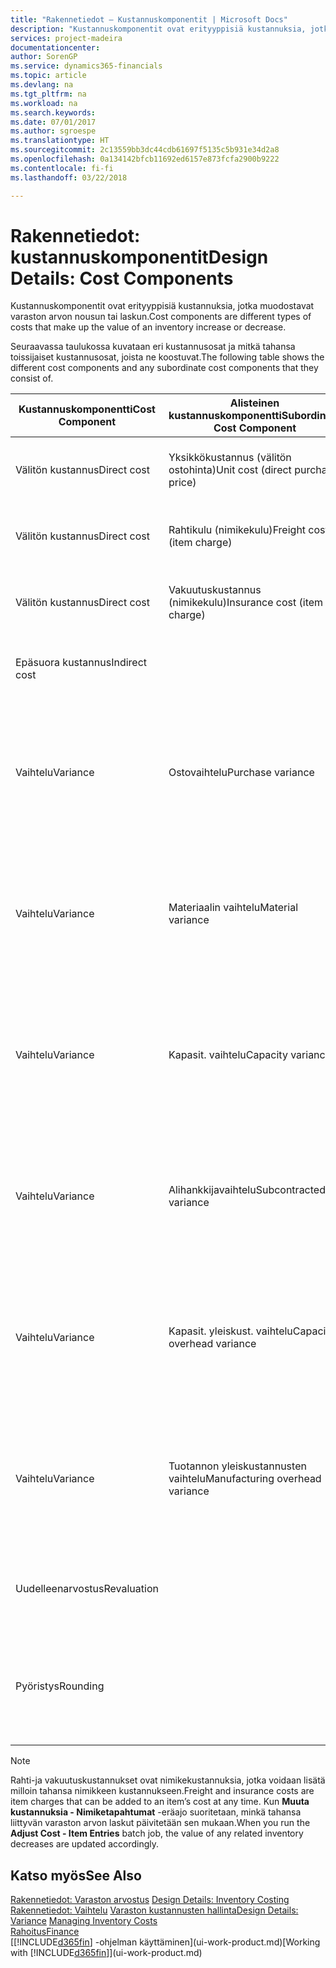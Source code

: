 ```yaml
---
title: "Rakennetiedot – Kustannuskomponentit | Microsoft Docs"
description: "Kustannuskomponentit ovat erityyppisiä kustannuksia, jotka muodostavat varaston arvon kasvun tai vähennyksen."
services: project-madeira
documentationcenter: 
author: SorenGP
ms.service: dynamics365-financials
ms.topic: article
ms.devlang: na
ms.tgt_pltfrm: na
ms.workload: na
ms.search.keywords: 
ms.date: 07/01/2017
ms.author: sgroespe
ms.translationtype: HT
ms.sourcegitcommit: 2c13559bb3dc44cdb61697f5135c5b931e34d2a8
ms.openlocfilehash: 0a134142bfcb11692ed6157e873fcfa2900b9222
ms.contentlocale: fi-fi
ms.lasthandoff: 03/22/2018

---
```

# <a name="design-details-cost-components"></a><span data-ttu-id="588d6-103">Rakennetiedot: kustannuskomponentit</span><span class="sxs-lookup"><span data-stu-id="588d6-103">Design Details: Cost Components</span></span>
<span data-ttu-id="588d6-104">Kustannuskomponentit ovat erityyppisiä kustannuksia, jotka muodostavat varaston arvon nousun tai laskun.</span><span class="sxs-lookup"><span data-stu-id="588d6-104">Cost components are different types of costs that make up the value of an inventory increase or decrease.</span></span>  

 <span data-ttu-id="588d6-105">Seuraavassa taulukossa kuvataan eri kustannusosat ja mitkä tahansa toissijaiset kustannusosat, joista ne koostuvat.</span><span class="sxs-lookup"><span data-stu-id="588d6-105">The following table shows the different cost components and any subordinate cost components that they consist of.</span></span>  

|<span data-ttu-id="588d6-106">Kustannuskomponentti</span><span class="sxs-lookup"><span data-stu-id="588d6-106">Cost Component</span></span>|<span data-ttu-id="588d6-107">Alisteinen kustannuskomponentti</span><span class="sxs-lookup"><span data-stu-id="588d6-107">Subordinate Cost Component</span></span>|<span data-ttu-id="588d6-108">Description</span><span class="sxs-lookup"><span data-stu-id="588d6-108">Description</span></span>|  
|--------------------|--------------------------------|---------------------------------------|  
|<span data-ttu-id="588d6-109">Välitön kustannus</span><span class="sxs-lookup"><span data-stu-id="588d6-109">Direct cost</span></span>|<span data-ttu-id="588d6-110">Yksikkökustannus (välitön ostohinta)</span><span class="sxs-lookup"><span data-stu-id="588d6-110">Unit cost (direct purchase price)</span></span>|<span data-ttu-id="588d6-111">Kustannus, joka voidaan jäljittää kustannuskohteeseen.</span><span class="sxs-lookup"><span data-stu-id="588d6-111">Cost that can be traced to a cost object.</span></span>|  
|<span data-ttu-id="588d6-112">Välitön kustannus</span><span class="sxs-lookup"><span data-stu-id="588d6-112">Direct cost</span></span>|<span data-ttu-id="588d6-113">Rahtikulu (nimikekulu)</span><span class="sxs-lookup"><span data-stu-id="588d6-113">Freight cost (item charge)</span></span>|<span data-ttu-id="588d6-114">Kustannus, joka voidaan jäljittää kustannuskohteeseen.</span><span class="sxs-lookup"><span data-stu-id="588d6-114">Cost that can be traced to a cost object.</span></span>|  
|<span data-ttu-id="588d6-115">Välitön kustannus</span><span class="sxs-lookup"><span data-stu-id="588d6-115">Direct cost</span></span>|<span data-ttu-id="588d6-116">Vakuutuskustannus (nimikekulu)</span><span class="sxs-lookup"><span data-stu-id="588d6-116">Insurance cost (item charge)</span></span>|<span data-ttu-id="588d6-117">Kustannus, joka voidaan jäljittää kustannuskohteeseen.</span><span class="sxs-lookup"><span data-stu-id="588d6-117">Cost that can be traced to a cost object.</span></span>|  
|<span data-ttu-id="588d6-118">Epäsuora kustannus</span><span class="sxs-lookup"><span data-stu-id="588d6-118">Indirect cost</span></span>||<span data-ttu-id="588d6-119">Kustannus, jota ei voida jäljittää kustannuskohteeseen.</span><span class="sxs-lookup"><span data-stu-id="588d6-119">Cost that cannot be traced to a cost object.</span></span>|  
|<span data-ttu-id="588d6-120">Vaihtelu</span><span class="sxs-lookup"><span data-stu-id="588d6-120">Variance</span></span>|<span data-ttu-id="588d6-121">Ostovaihtelu</span><span class="sxs-lookup"><span data-stu-id="588d6-121">Purchase variance</span></span>|<span data-ttu-id="588d6-122">Todellisten ja vakiokustannusten välinen ero, joka kirjataan vain niiden nimikkeiden osalta, joille käytetään **Vakio**-arvostusmenetelmää.</span><span class="sxs-lookup"><span data-stu-id="588d6-122">The difference between actual and standard costs, which is only posted for items using the **Standard** costing method.</span></span>|  
|<span data-ttu-id="588d6-123">Vaihtelu</span><span class="sxs-lookup"><span data-stu-id="588d6-123">Variance</span></span>|<span data-ttu-id="588d6-124">Materiaalin vaihtelu</span><span class="sxs-lookup"><span data-stu-id="588d6-124">Material variance</span></span>|<span data-ttu-id="588d6-125">Todellisten ja vakiokustannusten välinen ero, joka kirjataan vain niiden nimikkeiden osalta, joille käytetään **Vakio**-arvostusmenetelmää.</span><span class="sxs-lookup"><span data-stu-id="588d6-125">The difference between actual and standard costs, which is only posted for items using the **Standard** costing method.</span></span>|  
|<span data-ttu-id="588d6-126">Vaihtelu</span><span class="sxs-lookup"><span data-stu-id="588d6-126">Variance</span></span>|<span data-ttu-id="588d6-127">Kapasit. vaihtelu</span><span class="sxs-lookup"><span data-stu-id="588d6-127">Capacity variance</span></span>|<span data-ttu-id="588d6-128">Todellisten ja vakiokustannusten välinen ero, joka kirjataan vain niiden nimikkeiden osalta, joille käytetään **Vakio**-arvostusmenetelmää.</span><span class="sxs-lookup"><span data-stu-id="588d6-128">The difference between actual and standard costs, which is only posted for items using the **Standard** costing method.</span></span>|  
|<span data-ttu-id="588d6-129">Vaihtelu</span><span class="sxs-lookup"><span data-stu-id="588d6-129">Variance</span></span>|<span data-ttu-id="588d6-130">Alihankkijavaihtelu</span><span class="sxs-lookup"><span data-stu-id="588d6-130">Subcontracted variance</span></span>|<span data-ttu-id="588d6-131">Todellisten ja vakiokustannusten välinen ero, joka kirjataan vain niiden nimikkeiden osalta, joille käytetään **Vakio**-arvostusmenetelmää.</span><span class="sxs-lookup"><span data-stu-id="588d6-131">The difference between actual and standard costs, which is only posted for items using the **Standard** costing method.</span></span>|  
|<span data-ttu-id="588d6-132">Vaihtelu</span><span class="sxs-lookup"><span data-stu-id="588d6-132">Variance</span></span>|<span data-ttu-id="588d6-133">Kapasit. yleiskust. vaihtelu</span><span class="sxs-lookup"><span data-stu-id="588d6-133">Capacity overhead variance</span></span>|<span data-ttu-id="588d6-134">Todellisten ja vakiokustannusten välinen ero, joka kirjataan vain niiden nimikkeiden osalta, joille käytetään **Vakio**-arvostusmenetelmää.</span><span class="sxs-lookup"><span data-stu-id="588d6-134">The difference between actual and standard costs, which is only posted for items using the **Standard** costing method.</span></span>|  
|<span data-ttu-id="588d6-135">Vaihtelu</span><span class="sxs-lookup"><span data-stu-id="588d6-135">Variance</span></span>|<span data-ttu-id="588d6-136">Tuotannon yleiskustannusten vaihtelu</span><span class="sxs-lookup"><span data-stu-id="588d6-136">Manufacturing overhead variance</span></span>|<span data-ttu-id="588d6-137">Todellisten ja vakiokustannusten välinen ero, joka kirjataan vain niiden nimikkeiden osalta, joille käytetään **Vakio**-arvostusmenetelmää.</span><span class="sxs-lookup"><span data-stu-id="588d6-137">The difference between actual and standard costs, which is only posted for items using the **Standard** costing method.</span></span>|  
|<span data-ttu-id="588d6-138">Uudelleenarvostus</span><span class="sxs-lookup"><span data-stu-id="588d6-138">Revaluation</span></span>||<span data-ttu-id="588d6-139">Nykyisen varaston arvon arvonalennus tai arvonkorotus.</span><span class="sxs-lookup"><span data-stu-id="588d6-139">A depreciation or appreciation of the current inventory value.</span></span>|  
|<span data-ttu-id="588d6-140">Pyöristys</span><span class="sxs-lookup"><span data-stu-id="588d6-140">Rounding</span></span>||<span data-ttu-id="588d6-141">Ylijäämät, jotka on aiheutettu menetelmällä, jossa varaston arvostuksen vähennykset on laskettu.</span><span class="sxs-lookup"><span data-stu-id="588d6-141">Residuals caused by the way in which valuation of inventory decreases are calculated.</span></span>|  

> [!NOTE]  
>  <span data-ttu-id="588d6-142">Rahti-ja vakuutuskustannukset ovat nimikekustannuksia, jotka voidaan lisätä milloin tahansa nimikkeen kustannukseen.</span><span class="sxs-lookup"><span data-stu-id="588d6-142">Freight and insurance costs are item charges that can be added to an item’s cost at any time.</span></span> <span data-ttu-id="588d6-143">Kun **Muuta kustannuksia - Nimiketapahtumat** -eräajo suoritetaan, minkä tahansa liittyvän varaston arvon laskut päivitetään sen mukaan.</span><span class="sxs-lookup"><span data-stu-id="588d6-143">When you run the **Adjust Cost - Item Entries** batch job, the value of any related inventory decreases are updated accordingly.</span></span>  

## <a name="see-also"></a><span data-ttu-id="588d6-144">Katso myös</span><span class="sxs-lookup"><span data-stu-id="588d6-144">See Also</span></span>  
 <span data-ttu-id="588d6-145">[Rakennetiedot: Varaston arvostus](design-details-inventory-costing.md) </span><span class="sxs-lookup"><span data-stu-id="588d6-145">[Design Details: Inventory Costing](design-details-inventory-costing.md) </span></span>  
 <span data-ttu-id="588d6-146">[Rakennetiedot: Vaihtelu](design-details-variance.md) [Varaston kustannusten hallinta](finance-manage-inventory-costs.md)</span><span class="sxs-lookup"><span data-stu-id="588d6-146">[Design Details: Variance](design-details-variance.md) [Managing Inventory Costs](finance-manage-inventory-costs.md)</span></span>  
 [<span data-ttu-id="588d6-147">Rahoitus</span><span class="sxs-lookup"><span data-stu-id="588d6-147">Finance</span></span>](finance.md)  
 <span data-ttu-id="588d6-148">[[!INCLUDE[d365fin](includes/d365fin_md.md)] -ohjelman käyttäminen](ui-work-product.md)</span><span class="sxs-lookup"><span data-stu-id="588d6-148">[Working with [!INCLUDE[d365fin](includes/d365fin_md.md)]](ui-work-product.md)</span></span>  

